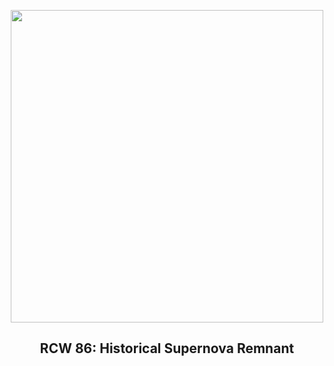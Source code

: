 
<p align="center"><img src="https://apod.nasa.gov/apod/image/2303/noirlab2307a1024c.jpg" width="500" height="500"></p>
<h2 align="center"> RCW 86: Historical Supernova Remnant </h2>
